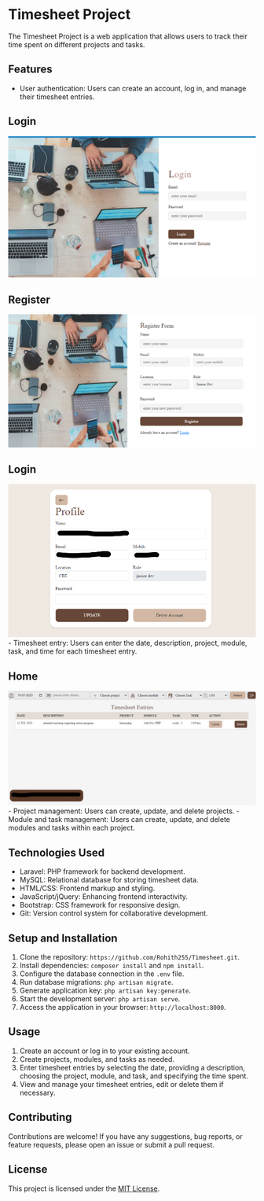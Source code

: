 # Timesheet Project

The Timesheet Project is a web application that allows users to track their time spent on different projects and tasks.

## Features

- User authentication: Users can create an account, log in, and manage their timesheet entries.
## Login
<img src="./public/images/login.png">

 ## Register
<img src="./public/images/register.png">

## Login
<img src="./public/images/profile.png">
- Timesheet entry: Users can enter the date, description, project, module, task, and time for each timesheet entry.

## Home
<img src="./public/images/home.jpg">
- Project management: Users can create, update, and delete projects.
- Module and task management: Users can create, update, and delete modules and tasks within each project.

## Technologies Used

- Laravel: PHP framework for backend development.
- MySQL: Relational database for storing timesheet data.
- HTML/CSS: Frontend markup and styling.
- JavaScript/jQuery: Enhancing frontend interactivity.
- Bootstrap: CSS framework for responsive design.
- Git: Version control system for collaborative development.

## Setup and Installation

1. Clone the repository: `https://github.com/Rohith255/Timesheet.git`.
2. Install dependencies: `composer install` and `npm install`.
3. Configure the database connection in the `.env` file.
4. Run database migrations: `php artisan migrate`.
5. Generate application key: `php artisan key:generate`.
6. Start the development server: `php artisan serve`.
7. Access the application in your browser: `http://localhost:8000`.

## Usage

1. Create an account or log in to your existing account.
2. Create projects, modules, and tasks as needed.
3. Enter timesheet entries by selecting the date, providing a description, choosing the project, module, and task, and specifying the time spent.
4. View and manage your timesheet entries, edit or delete them if necessary.

## Contributing

Contributions are welcome! If you have any suggestions, bug reports, or feature requests, please open an issue or submit a pull request.

## License

This project is licensed under the [MIT License](LICENSE).
